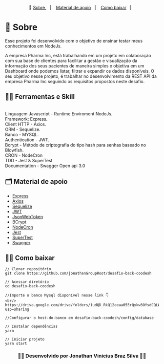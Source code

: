 <p align="center">🎉
  <a href="#-sobre"> Sobre </a>&nbsp;&nbsp;&nbsp;|&nbsp;&nbsp;&nbsp;
  <a href="#-material-de-apoio">Material de apoio</a>&nbsp;&nbsp;&nbsp;|&nbsp;&nbsp;&nbsp;
    <a href="#-como-baixar">Como baixar</a>&nbsp;&nbsp;&nbsp;|&nbsp;&nbsp;&nbsp;
</p>

# 🔖 Sobre 

Esse projeto foi desenvolvido com o objetivo de ensinar testar meus conhecimentos em NodeJs.

A empresa Pharma Inc, está trabalhando em um projeto em colaboração com sua base de clientes para facilitar a gestão e visualização da informação dos seus pacientes de maneira simples e objetiva em um Dashboard onde podemos listar, filtrar e expandir os dados disponíveis. O seu objetivo nesse projeto, é trabalhar no desenvolvimento da REST API da empresa Pharma Inc seguindo os requisitos propostos neste desafio. 

## ✍🏻 Ferramentas e Skill
<br/>
Linguagem Javascript - Runtime Enviroment NodeJs.
<br/>
Framework: Express.
<br/>
Client HTTP - Axios.
<br/>
ORM - Sequelize.
<br/>
Banco - MYSQL.
<br/>
Authentication - JWT.
<br/>
Bcrypt - Método de criptografia do tipo hash para senhas baseado no Blowfish.
<br/>
CRON - NodeCron
<br/>
TDD - Jest & SuperTest
<br/>
Documentation - Swagger Open api 3.0
<br/>

## 🗂 Material de apoio

- [Express](http://expressjs.com/)
- [Axios](https://www.npmjs.com/package/axios)
- [Sequelize](https://sequelize.org/)
- [JWT](https://jwt.io)
- [JsonWebToken](https://www.npmjs.com/package/jsonwebtoken)
- [BCrypt](https://www.npmjs.com/package/bcrypt)
- [NodeCron](https://www.npmjs.com/package/node-cron)
- [Jest](https://jestjs.io/pt-BR/docs/testing-frameworks)
- [SuperTest](https://www.npmjs.com/package/supertest)
- [Swagger](https://swagger.io/)


## 👍🏻 Como baixar
    
    // Clonar repositório 
    git clone https://github.com/jonathanGroupRoot/desafio-back-coodesh

    // Acessar diretório
    cd desafio-back-coodesh

    //Importe o banco Mysql disponível nesse link 👇
    <br/>
    https://drive.google.com/drive/folders/1udQD_RkQ12eeaa055rQykw3OYsdCQLWq?usp=sharing

    //Configurar o host-do-banco em desafio-back-coodesh/config/database

    // Instalar dependências
    yarn

    // Iniciar projeto
    yarn start
    


<h3 align="center">👨‍💻 Desenvolvido por Jonathan Vinicius Braz Silva 👨‍💻</h3>